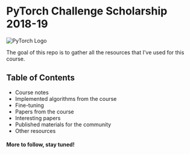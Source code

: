# PyTorch Challenge Scholarship 2018-19

![PyTorch Logo](https://github.com/pytorch/pytorch/blob/master/docs/source/_static/img/pytorch-logo-dark.png)

The goal of this repo is to gather all the resources that I've used for this course.

## Table of Contents
- Course notes
- Implemented algorithms from the course
- Fine-tuning 
- Papers from the course
- Interesting papers
- Published materials for the community
- Other resources


#### More to follow, stay tuned!